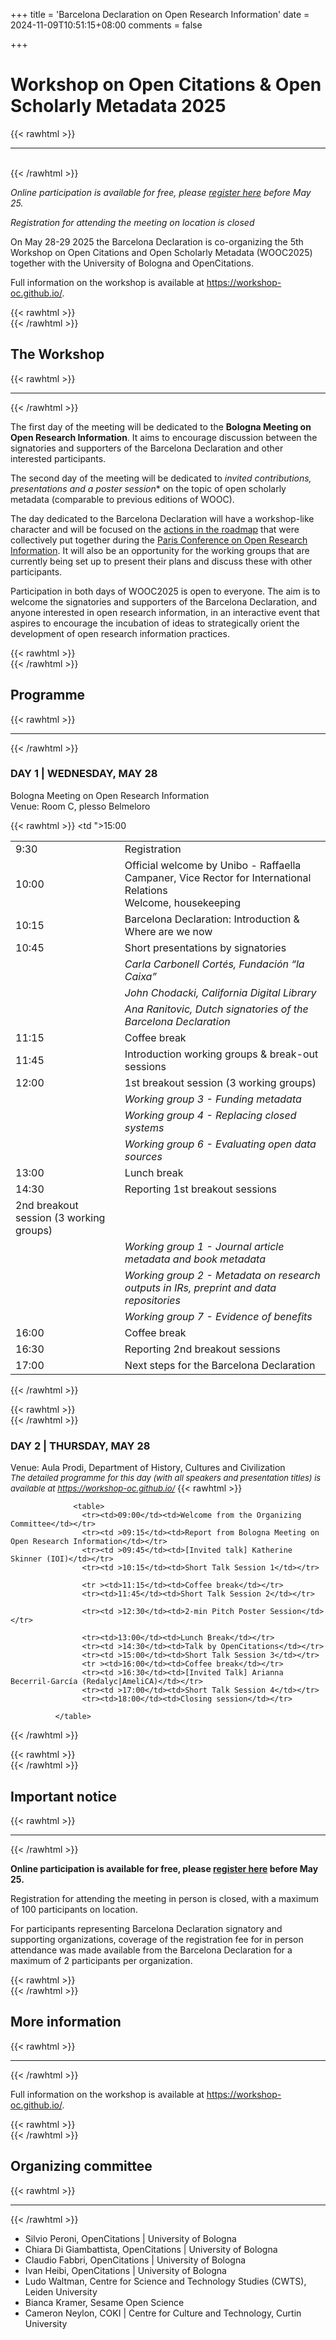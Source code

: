 +++
title = 'Barcelona Declaration on Open Research Information'
date = 2024-11-09T10:51:15+08:00
comments = false

+++

# Workshop on Open Citations & Open Scholarly Metadata 2025
{{< rawhtml >}}
<hr class="small">
</br>
{{< /rawhtml >}}

*Online participation is available for free, please [register here](https://forms.gle/VjsucNEQCzg7tgK88) before May 25.*  
    
*Registration for attending the meeting on location is closed*

On May 28-29 2025 the Barcelona Declaration is co-organizing the 5th Workshop on Open Citations and Open Scholarly Metadata (WOOC2025) together with the University of Bologna and OpenCitations. 

Full information on the workshop is available at https://workshop-oc.github.io/.


{{< rawhtml >}}
</br>
{{< /rawhtml >}}
## The Workshop
{{< rawhtml >}}
<hr class="small">
{{< /rawhtml >}}

The first day of the meeting will be dedicated to the **Bologna Meeting on Open Research Information**. It aims to encourage discussion between the signatories and supporters of the Barcelona Declaration and other interested participants. 

The second day of the meeting will be dedicated to *invited contributions, presentations and a poster session** on the topic of open scholarly metadata (comparable to previous editions of WOOC).

The day dedicated to the Barcelona Declaration will have a workshop-like character and will be focused on the [actions in the roadmap](https://doi.org/10.5281/zenodo.14054244) that were collectively put together during the [Paris Conference on Open Research Information](/conference_2024_paris). It will also be an opportunity for the working groups that are currently being set up to present their plans and discuss these with other participants.

Participation in both days of WOOC2025 is open to everyone. The aim is to welcome the signatories and supporters of the Barcelona Declaration, and anyone interested in open research information, in an interactive event that aspires to encourage the incubation of ideas to strategically orient the development of open research information practices.


{{< rawhtml >}}
</br>
{{< /rawhtml >}}
## Programme
{{< rawhtml >}}
<hr class="small">
{{< /rawhtml >}}

### DAY 1 | WEDNESDAY, MAY 28
Bologna Meeting on Open Research Information   
Venue: Room C, plesso Belmeloro

{{< rawhtml >}}
                  <table>
                    <tr>
                    <td>9:30</td>
                    <td>Registration</td></tr>
                    <tr>
                    <td>10:00</td>
                    <td> Official welcome by Unibo - Raffaella Campaner, Vice Rector for International Relations<br>Welcome, housekeeping</td>
                    </tr>
                    <tr>
                    <td>10:15</td>
                    <td>Barcelona Declaration: Introduction & Where are we now</td>
                    </tr>
                    <tr>
                    <td>10:45</td>
                    <td>Short presentations by signatories</td>
                    </tr>
                    <tr>
                    <td></td>
                    <td><em>Carla Carbonell Cortés, Fundación “la Caixa”</em></td>
                    </tr>
                    <tr>
                    <td></td>
                     <td><em>John Chodacki, California Digital Library</em></td>
                    </tr>
                    <tr>
                    <td></td>
                     <td><em>Ana Ranitovic, Dutch signatories of the Barcelona Declaration</em></td>
                    </tr>
                    <tr><td >11:15</td>
                    <td>Coffee break</td>
                    </tr>
                    <tr>
                    <td >11:45</td>
                    <td>Introduction working groups & break-out sessions</td>
                    <tr>
                    <tr>
                    <td >12:00</td>
                    <td>1st breakout session (3 working groups)</td>
                    </tr>
                    <tr>
                    <td></td>
                    <td><em>Working group 3 - Funding metadata </em></td>
                    </tr>
                    <tr>
                    <td></td>
                     <td><em>Working group 4 - Replacing closed systems</em></td>
                    </tr>
                    <tr>
                    <td></td>
                     <td><em>Working group 6 - Evaluating open data sources</em></td>
                    </tr>
                    <tr >
                    <td class="p-time">13:00</td>
                    <td>Lunch break</td></tr>
                    <tr>
                    <td >14:30</td>
                    <td>Reporting 1st breakout sessions</td>
                    </tr>
                    <tr><td ">15:00</td><td>2nd breakout session (3 working groups)</td></tr>
                     <tr>
                    <td></td>
                    <td><em>Working group 1 - Journal article metadata and book metadata </em></td>
                    </tr>
                    <tr>
                    <td></td>
                     <td><em>Working group 2 - Metadata on research outputs in IRs, preprint and data repositories
</em></td>
                    </tr>
                    <tr>
                    <td></td>
                     <td><em>Working group 7 - Evidence of benefits</em></td>
                    </tr>
                    <tr ><td >16:00</td><td>Coffee break</td></tr>
                    <tr><td >16:30</td><td>Reporting 2nd breakout sessions</td></tr>
                    <tr><td >17:00</td><td>Next steps for the Barcelona Declaration</td></tr>
                  </table>
              
{{< /rawhtml >}}
  
{{< rawhtml >}}
</br>
{{< /rawhtml >}}  
### DAY 2 | THURSDAY, MAY 28
Venue: Aula Prodi, Department of History, Cultures and Civilization  
<font size="-1">
*The detailed programme for this day (with all speakers and presentation titles) is available at https://workshop-oc.github.io/*
</font>
{{< rawhtml >}}

                  <table>
                    <tr><td>09:00</td><td>Welcome from the Organizing Committee</td></tr>
                    <tr><td >09:15</td><td>Report from Bologna Meeting on Open Research Information</td></tr>
                    <tr><td >09:45</td><td>[Invited talk] Katherine Skinner (IOI)</td></tr>
                    <tr><td >10:15</td><td>Short Talk Session 1</td></tr>

                    <tr ><td>11:15</td><td>Coffee break</td></tr>
                    <tr><td>11:45</td><td>Short Talk Session 2</td></tr>

                    <tr><td >12:30</td><td>2-min Pitch Poster Session</td></tr>

                    <tr><td>13:00</td><td>Lunch Break</td></tr>
                    <tr><td >14:30</td><td>Talk by OpenCitations</td></tr>
                    <tr><td >15:00</td><td>Short Talk Session 3</td></tr>
                    <tr ><td>16:00</td><td>Coffee break</td></tr>
                    <tr><td >16:30</td><td>[Invited Talk] Arianna Becerril-García (Redalyc|AmeliCA)</td></tr>
                    <tr><td >17:00</td><td>Short Talk Session 4</td></tr>
                    <tr><td>18:00</td><td>Closing session</td></tr>
                    
              </table>
{{< /rawhtml >}}

{{< rawhtml >}}
</br>
{{< /rawhtml >}}
## Important notice
{{< rawhtml >}}
<hr class="small">
{{< /rawhtml >}}


**Online participation is available for free, please [register here](https://forms.gle/VjsucNEQCzg7tgK88) before May 25.**

Registration for attending the meeting in person is closed, with a maximum of 100 participants on location.  

For participants representing Barcelona Declaration signatory and supporting organizations, coverage of the registration fee for in person attendance was made available from the Barcelona Declaration for a maximum of 2 participants per organization.


{{< rawhtml >}}
</br>
{{< /rawhtml >}}
## More information
{{< rawhtml >}}
<hr class="small">
{{< /rawhtml >}}

Full information on the workshop is available at https://workshop-oc.github.io/.

{{< rawhtml >}}
</br>
{{< /rawhtml >}}
## Organizing committee
{{< rawhtml >}}
<hr class="small">
{{< /rawhtml >}}

* Silvio Peroni, OpenCitations | University of Bologna
* Chiara Di Giambattista, OpenCitations | University of Bologna
* Claudio Fabbri, OpenCitations | University of Bologna
* Ivan Heibi, OpenCitations | University of Bologna
* Ludo Waltman, Centre for Science and Technology Studies (CWTS), Leiden University
* Bianca Kramer, Sesame Open Science
* Cameron Neylon, COKI | Centre for Culture and Technology, Curtin University